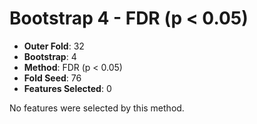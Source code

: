 # Bootstrap 4 - FDR (p < 0.05)

- **Outer Fold**: 32
- **Bootstrap**: 4
- **Method**: FDR (p < 0.05)
- **Fold Seed**: 76
- **Features Selected**: 0

No features were selected by this method.
